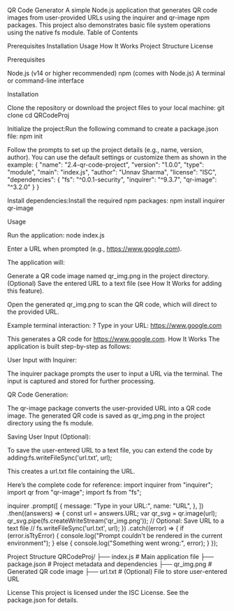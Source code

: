QR Code Generator
A simple Node.js application that generates QR code images from user-provided URLs using the inquirer and qr-image npm packages. This project also demonstrates basic file system operations using the native fs module.
Table of Contents

Prerequisites
Installation
Usage
How It Works
Project Structure
License

Prerequisites

Node.js (v14 or higher recommended)
npm (comes with Node.js)
A terminal or command-line interface

Installation

Clone the repository or download the project files to your local machine:
git clone <your-repo-url>
cd QRCodeProj


Initialize the project:Run the following command to create a package.json file:
npm init

Follow the prompts to set up the project details (e.g., name, version, author). You can use the default settings or customize them as shown in the example:
{
  "name": "2.4-qr-code-project",
  "version": "1.0.0",
  "type": "module",
  "main": "index.js",
  "author": "Unnav Sharma",
  "license": "ISC",
  "dependencies": {
    "fs": "^0.0.1-security",
    "inquirer": "^9.3.7",
    "qr-image": "^3.2.0"
  }
}


Install dependencies:Install the required npm packages:
npm install inquirer qr-image



Usage

Run the application:
node index.js


Enter a URL when prompted (e.g., https://www.google.com).

The application will:

Generate a QR code image named qr_img.png in the project directory.
(Optional) Save the entered URL to a text file (see How It Works for adding this feature).


Open the generated qr_img.png to scan the QR code, which will direct to the provided URL.


Example terminal interaction:
? Type in your URL: https://www.google.com

This generates a QR code for https://www.google.com.
How It Works
The application is built step-by-step as follows:

User Input with Inquirer:

The inquirer package prompts the user to input a URL via the terminal.
The input is captured and stored for further processing.


QR Code Generation:

The qr-image package converts the user-provided URL into a QR code image.
The generated QR code is saved as qr_img.png in the project directory using the fs module.


Saving User Input (Optional):

To save the user-entered URL to a text file, you can extend the code by adding:fs.writeFileSync('url.txt', url);

This creates a url.txt file containing the URL.



Here’s the complete code for reference:
import inquirer from "inquirer";
import qr from "qr-image";
import fs from "fs";

inquirer
  .prompt([
    {
      message: "Type in your URL:",
      name: "URL",
    },
  ])
  .then((answers) => {
    const url = answers.URL;
    var qr_svg = qr.image(url);
    qr_svg.pipe(fs.createWriteStream('qr_img.png'));
    // Optional: Save URL to a text file
    // fs.writeFileSync('url.txt', url);
  })
  .catch((error) => {
    if (error.isTtyError) {
      console.log("Prompt couldn't be rendered in the current environment");
    } else {
      console.log("Something went wrong:", error);
    }
  });

Project Structure
QRCodeProj/
├── index.js           # Main application file
├── package.json       # Project metadata and dependencies
├── qr_img.png        # Generated QR code image
├── url.txt           # (Optional) File to store user-entered URL

License
This project is licensed under the ISC License. See the package.json for details.

